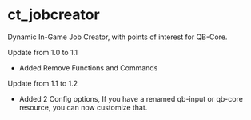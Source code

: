# ct_jobcreator
Dynamic In-Game Job Creator, with points of interest for QB-Core.

Update from 1.0 to 1.1
* Added Remove Functions and Commands

Update from 1.1 to 1.2
* Added 2 Config options, If you have a renamed qb-input or qb-core resource, you can now customize that.